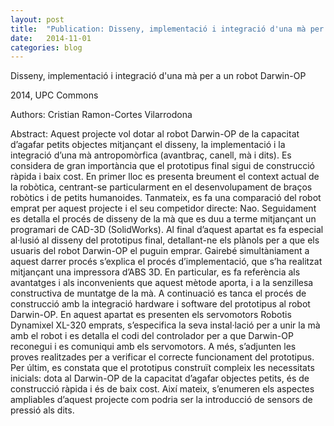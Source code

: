 ```yaml
---
layout: post
title:  "Publication: Disseny, implementació i integració d'una mà per a un robot Darwin-OP"
date:   2014-11-01
categories: blog
---
```


Disseny, implementació i integració d'una mà per a un robot Darwin-OP

2014, UPC Commons


Authors:
Cristian Ramon-Cortes Vilarrodona

Abstract:
Aquest projecte vol dotar al robot Darwin-OP de la capacitat d’agafar petits objectes mitjançant el disseny, la implementació i la integració d’una mà antropomòrfica (avantbraç, canell, mà i dits). Es considera de gran importància que el prototipus final sigui de construcció ràpida i baix cost. En primer lloc es presenta breument el context actual de la robòtica, centrant-se particularment en el desenvolupament de braços robòtics i de petits humanoides. Tanmateix, es fa una comparació del robot emprat per aquest projecte i el seu competidor directe: Nao. Seguidament es detalla el procés de disseny de la mà que es duu a terme mitjançant un programari de CAD-3D (SolidWorks). Al final d’aquest apartat es fa especial al·lusió al disseny del prototipus final, detallant-ne els plànols per a que els usuaris del robot Darwin-OP el puguin emprar. Gairebé simultàniament a aquest darrer procés s’explica el procés d’implementació, que s’ha realitzat mitjançant una impressora d’ABS 3D. En particular, es fa referència als avantatges i als inconvenients que aquest mètode aporta, i a la senzillesa constructiva de muntatge de la mà. A continuació es tanca el procés de construcció amb la integració hardware i software del prototipus al robot Darwin-OP. En aquest apartat es presenten els servomotors Robotis Dynamixel XL-320 emprats, s’especifica la seva instal·lació per a unir la mà amb el robot i es detalla el codi del controlador per a que Darwin-OP reconegui i es comuniqui amb els servomotors. A més, s’adjunten les proves realitzades per a verificar el correcte funcionament del prototipus. Per últim, es constata que el prototipus construït compleix les necessitats inicials: dota al Darwin-OP de la capacitat d’agafar objectes petits, és de construcció ràpida i és de baix cost. Així mateix, s’enumeren els aspectes ampliables d’aquest projecte com podria ser la introducció de sensors de pressió als dits.

